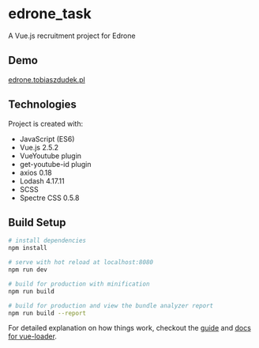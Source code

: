 # edrone_task

A Vue.js recruitment project for Edrone

## Demo
[edrone.tobiaszdudek.pl](https://edrone.tobiaszdudek.pl/)


## Technologies
Project is created with:
* JavaScript (ES6)
* Vue.js 2.5.2
* VueYoutube plugin
* get-youtube-id plugin
* axios 0.18
* Lodash 4.17.11
* SCSS
* Spectre CSS 0.5.8


## Build Setup

``` bash
# install dependencies
npm install

# serve with hot reload at localhost:8080
npm run dev

# build for production with minification
npm run build

# build for production and view the bundle analyzer report
npm run build --report
```

For detailed explanation on how things work, checkout the [guide](http://vuejs-templates.github.io/webpack/) and [docs for vue-loader](http://vuejs.github.io/vue-loader).
